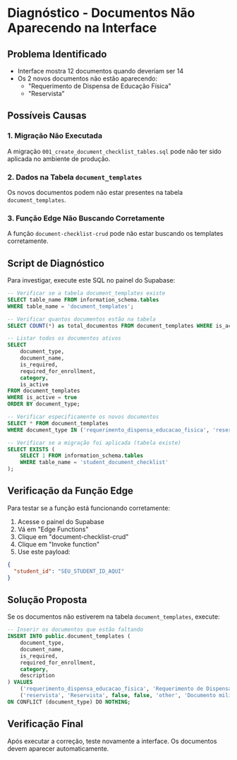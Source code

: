 # Diagnóstico - Documentos Não Aparecendo na Interface

## Problema Identificado
- Interface mostra 12 documentos quando deveriam ser 14
- Os 2 novos documentos não estão aparecendo:
  - "Requerimento de Dispensa de Educação Física"
  - "Reservista"

## Possíveis Causas

### 1. Migração Não Executada
A migração `001_create_document_checklist_tables.sql` pode não ter sido aplicada no ambiente de produção.

### 2. Dados na Tabela `document_templates`
Os novos documentos podem não estar presentes na tabela `document_templates`.

### 3. Função Edge Não Buscando Corretamente
A função `document-checklist-crud` pode não estar buscando os templates corretamente.

## Script de Diagnóstico

Para investigar, execute este SQL no painel do Supabase:

```sql
-- Verificar se a tabela document_templates existe
SELECT table_name FROM information_schema.tables 
WHERE table_name = 'document_templates';

-- Verificar quantos documentos estão na tabela
SELECT COUNT(*) as total_documentos FROM document_templates WHERE is_active = true;

-- Listar todos os documentos ativos
SELECT 
    document_type,
    document_name,
    is_required,
    required_for_enrollment,
    category,
    is_active
FROM document_templates 
WHERE is_active = true
ORDER BY document_type;

-- Verificar especificamente os novos documentos
SELECT * FROM document_templates 
WHERE document_type IN ('requerimento_dispensa_educacao_fisica', 'reservista');

-- Verificar se a migração foi aplicada (tabela existe)
SELECT EXISTS (
    SELECT 1 FROM information_schema.tables 
    WHERE table_name = 'student_document_checklist'
);
```

## Verificação da Função Edge

Para testar se a função está funcionando corretamente:

1. Acesse o painel do Supabase
2. Vá em "Edge Functions"
3. Clique em "document-checklist-crud"
4. Clique em "Invoke function"
5. Use este payload:

```json
{
  "student_id": "SEU_STUDENT_ID_AQUI"
}
```

## Solução Proposta

Se os documentos não estiverem na tabela `document_templates`, execute:

```sql
-- Inserir os documentos que estão faltando
INSERT INTO public.document_templates (
    document_type,
    document_name,
    is_required,
    required_for_enrollment,
    category,
    description
) VALUES
    ('requerimento_dispensa_educacao_fisica', 'Requerimento de Dispensa de Educação Física', false, false, 'schooling', 'Documento para dispensa de educação física'),
    ('reservista', 'Reservista', false, false, 'other', 'Documento militar obrigatório')
ON CONFLICT (document_type) DO NOTHING;
```

## Verificação Final

Após executar a correção, teste novamente a interface. Os documentos devem aparecer automaticamente.